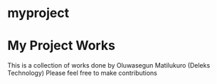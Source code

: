 # myproject
# My Project Works
This is a collection of works done by Oluwasegun Matilukuro (Deleks Technology)
Please feel free to make contributions
